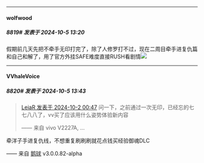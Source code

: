 ﻿
*****

####  wolfwood  
##### 8819#       发表于 2024-10-5 13:20

假期前几天先把不牵手无印打完了，除了人修罗打不过，现在二周目牵手进复仇篇和自己和解了，用了官方外挂SAFE难度直接RUSH看剧情<img src="https://static.saraba1st.com/image/smiley/face/141.gif" referrerpolicy="no-referrer">


*****

####  VVhaleVoice  
##### 8820#       发表于 2024-10-5 13:43

<blockquote><a href="httphttps://bbs.saraba1st.com/2b/forum.php?mod=redirect&amp;goto=findpost&amp;pid=66358604&amp;ptid=2008011" target="_blank">LeiaR 发表于 2024-10-2 00:47</a>
问一下，之前通过一次无印，已经忘的七七八八了，vv买了应该用什么姿势体验新内容

—— 来自 vivo V2227A, ...</blockquote>
牵洋子手进复仇线，不想重复刷刷刷就花点钱买经验御魂DLC

—— 来自 [鹅球](https://www.pgyer.com/xfPejhuq) v3.0.0.82-alpha

